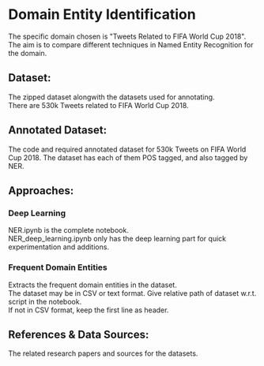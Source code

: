 # Domain Entity Identification  
The specific domain chosen is "Tweets Related to FIFA World Cup 2018".  
The aim is to compare different techniques in Named Entity Recognition for the domain.  
  
## Dataset:  
The zipped dataset alongwith the datasets used for annotating.  
There are 530k Tweets related to FIFA World Cup 2018.  
  
## Annotated Dataset:  
The code and required annotated dataset for 530k Tweets on FIFA World Cup 2018. The dataset has each of them POS tagged, and also tagged by NER.  
  
## Approaches:  
### Deep Learning  
NER.ipynb is the complete notebook.    
NER_deep_learning.ipynb only has the deep learning part for quick experimentation and additions.  
  
### Frequent Domain Entities  
Extracts the frequent domain entities in the dataset.  
The dataset may be in CSV or text format. Give relative path of dataset w.r.t. script in the notebook.  
If not in CSV format, keep the first line as header.  
  
## References & Data Sources:  
The related research papers and sources for the datasets.  
